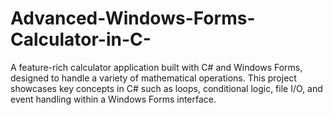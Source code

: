 # Advanced-Windows-Forms-Calculator-in-C-
A feature-rich calculator application built with C# and Windows Forms, designed to handle a variety of mathematical operations. This project showcases key concepts in C# such as loops, conditional logic, file I/O, and event handling within a Windows Forms interface.
